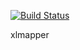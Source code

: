 [![Build Status](https://travis-ci.org/dizk/xlmapper.svg?branch=master)](https://travis-ci.org/dizk/xlmapper)

xlmapper